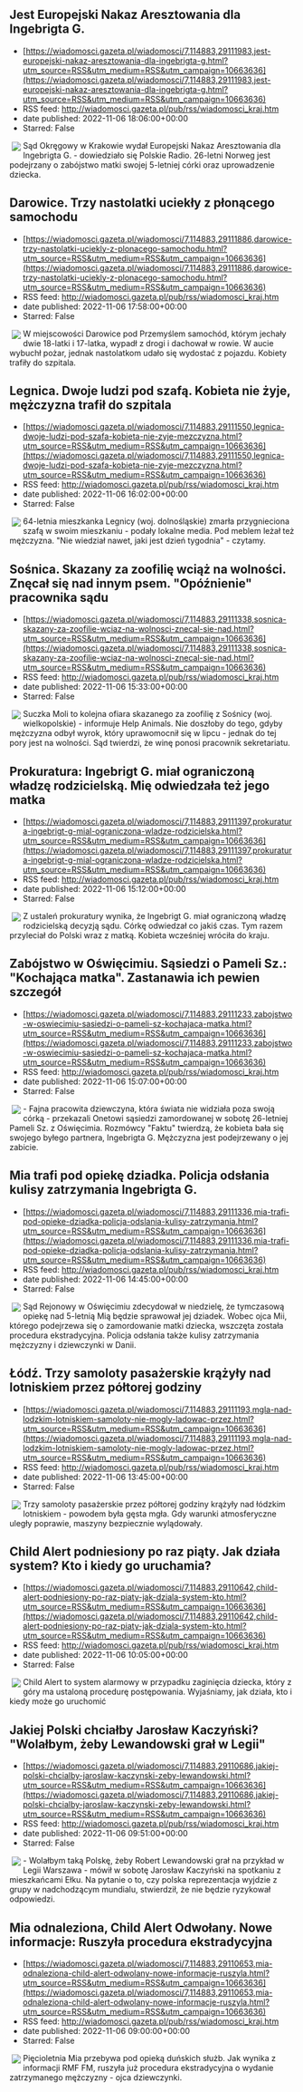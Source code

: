 ## Jest Europejski Nakaz Aresztowania dla Ingebrigta G.
 - [https://wiadomosci.gazeta.pl/wiadomosci/7,114883,29111983,jest-europejski-nakaz-aresztowania-dla-ingebrigta-g.html?utm_source=RSS&utm_medium=RSS&utm_campaign=10663636](https://wiadomosci.gazeta.pl/wiadomosci/7,114883,29111983,jest-europejski-nakaz-aresztowania-dla-ingebrigta-g.html?utm_source=RSS&utm_medium=RSS&utm_campaign=10663636)
 - RSS feed: http://wiadomosci.gazeta.pl/pub/rss/wiadomosci_kraj.htm
 - date published: 2022-11-06 18:06:00+00:00
 - Starred: False

<img align="left" hspace="4" src="https://bi.im-g.pl/im/19/b6/1b/z29059865M,Wiezienie.jpg" vspace="2" />Sąd Okręgowy w Krakowie wydał Europejski Nakaz Aresztowania dla Ingebrigta G. - dowiedziało się Polskie Radio. 26-letni Norweg jest podejrzany o zabójstwo matki swojej 5-letniej córki oraz uprowadzenie dziecka.

## Darowice. Trzy nastolatki uciekły z płonącego samochodu
 - [https://wiadomosci.gazeta.pl/wiadomosci/7,114883,29111886,darowice-trzy-nastolatki-uciekly-z-plonacego-samochodu.html?utm_source=RSS&utm_medium=RSS&utm_campaign=10663636](https://wiadomosci.gazeta.pl/wiadomosci/7,114883,29111886,darowice-trzy-nastolatki-uciekly-z-plonacego-samochodu.html?utm_source=RSS&utm_medium=RSS&utm_campaign=10663636)
 - RSS feed: http://wiadomosci.gazeta.pl/pub/rss/wiadomosci_kraj.htm
 - date published: 2022-11-06 17:58:00+00:00
 - Starred: False

<img align="left" hspace="4" src="https://bi.im-g.pl/im/db/aa/1b/z29008091M,Siedem-zastepow-strazakow-gasilo-pozar-domu--zdjec.jpg" vspace="2" />W miejscowości Darowice pod Przemyślem samochód, którym jechały dwie 18-latki i 17-latka, wypadł z drogi i dachował w rowie. W aucie wybuchł pożar, jednak nastolatkom udało się wydostać z pojazdu. Kobiety trafiły do szpitala.

## Legnica. Dwoje ludzi pod szafą. Kobieta nie żyje, mężczyzna trafił do szpitala
 - [https://wiadomosci.gazeta.pl/wiadomosci/7,114883,29111550,legnica-dwoje-ludzi-pod-szafa-kobieta-nie-zyje-mezczyzna.html?utm_source=RSS&utm_medium=RSS&utm_campaign=10663636](https://wiadomosci.gazeta.pl/wiadomosci/7,114883,29111550,legnica-dwoje-ludzi-pod-szafa-kobieta-nie-zyje-mezczyzna.html?utm_source=RSS&utm_medium=RSS&utm_campaign=10663636)
 - RSS feed: http://wiadomosci.gazeta.pl/pub/rss/wiadomosci_kraj.htm
 - date published: 2022-11-06 16:02:00+00:00
 - Starred: False

<img align="left" hspace="4" src="https://bi.im-g.pl/im/4b/ea/19/z27173963M,Karetka-pogotowia--zdjecie-ilustracyjne-.jpg" vspace="2" />64-letnia mieszkanka Legnicy (woj. dolnośląskie) zmarła przygnieciona szafą w swoim mieszkaniu - podały lokalne media. Pod meblem leżał też mężczyzna. "Nie wiedział nawet, jaki jest dzień tygodnia" - czytamy.

## Sośnica. Skazany za zoofilię wciąż na wolności. Znęcał się nad innym psem. "Opóźnienie" pracownika sądu
 - [https://wiadomosci.gazeta.pl/wiadomosci/7,114883,29111338,sosnica-skazany-za-zoofilie-wciaz-na-wolnosci-znecal-sie-nad.html?utm_source=RSS&utm_medium=RSS&utm_campaign=10663636](https://wiadomosci.gazeta.pl/wiadomosci/7,114883,29111338,sosnica-skazany-za-zoofilie-wciaz-na-wolnosci-znecal-sie-nad.html?utm_source=RSS&utm_medium=RSS&utm_campaign=10663636)
 - RSS feed: http://wiadomosci.gazeta.pl/pub/rss/wiadomosci_kraj.htm
 - date published: 2022-11-06 15:33:00+00:00
 - Starred: False

<img align="left" hspace="4" src="https://bi.im-g.pl/im/d1/83/1b/z28851921M,Pies--zdjecie-ilustracyjne-.jpg" vspace="2" />Suczka Moli to kolejna ofiara skazanego za zoofilię z Sośnicy (woj. wielkopolskie) - informuje Help Animals. Nie doszłoby do tego, gdyby mężczyzna odbył wyrok, który uprawomocnił się w lipcu - jednak do tej pory jest na wolności. Sąd twierdzi, że winę ponosi pracownik sekretariatu.

## Prokuratura: Ingebrigt G. miał ograniczoną władzę rodzicielską. Mię odwiedzała też jego matka
 - [https://wiadomosci.gazeta.pl/wiadomosci/7,114883,29111397,prokuratura-ingebrigt-g-mial-ograniczona-wladze-rodzicielska.html?utm_source=RSS&utm_medium=RSS&utm_campaign=10663636](https://wiadomosci.gazeta.pl/wiadomosci/7,114883,29111397,prokuratura-ingebrigt-g-mial-ograniczona-wladze-rodzicielska.html?utm_source=RSS&utm_medium=RSS&utm_campaign=10663636)
 - RSS feed: http://wiadomosci.gazeta.pl/pub/rss/wiadomosci_kraj.htm
 - date published: 2022-11-06 15:12:00+00:00
 - Starred: False

<img align="left" hspace="4" src="https://bi.im-g.pl/im/85/c3/1b/z29111429M,Oswiecim--Miejsce-zabojstwa-26-latki.jpg" vspace="2" />Z ustaleń prokuratury wynika, że Ingebrigt G. miał ograniczoną władzę rodzicielską decyzją sądu. Córkę odwiedzał co jakiś czas. Tym razem przyleciał do Polski wraz z matką. Kobieta wcześniej wróciła do kraju.

## Zabójstwo w Oświęcimiu. Sąsiedzi o Pameli Sz.: "Kochająca matka". Zastanawia ich pewien szczegół
 - [https://wiadomosci.gazeta.pl/wiadomosci/7,114883,29111233,zabojstwo-w-oswiecimiu-sasiedzi-o-pameli-sz-kochajaca-matka.html?utm_source=RSS&utm_medium=RSS&utm_campaign=10663636](https://wiadomosci.gazeta.pl/wiadomosci/7,114883,29111233,zabojstwo-w-oswiecimiu-sasiedzi-o-pameli-sz-kochajaca-matka.html?utm_source=RSS&utm_medium=RSS&utm_campaign=10663636)
 - RSS feed: http://wiadomosci.gazeta.pl/pub/rss/wiadomosci_kraj.htm
 - date published: 2022-11-06 15:07:00+00:00
 - Starred: False

<img align="left" hspace="4" src="https://bi.im-g.pl/im/85/c3/1b/z29111429M,Oswiecim--Miejsce-zabojstwa-26-latki.jpg" vspace="2" />- Fajna pracowita dziewczyna, która świata nie widziała poza swoją córką - przekazali Onetowi sąsiedzi zamordowanej w sobotę 26-letniej Pameli Sz. z Oświęcimia. Rozmówcy "Faktu" twierdzą, że kobieta bała się swojego byłego partnera, Ingebrigta G. Mężczyzna jest podejrzewany o jej zabicie.

## Mia trafi pod opiekę dziadka. Policja odsłania kulisy zatrzymania Ingebrigta G.
 - [https://wiadomosci.gazeta.pl/wiadomosci/7,114883,29111336,mia-trafi-pod-opieke-dziadka-policja-odslania-kulisy-zatrzymania.html?utm_source=RSS&utm_medium=RSS&utm_campaign=10663636](https://wiadomosci.gazeta.pl/wiadomosci/7,114883,29111336,mia-trafi-pod-opieke-dziadka-policja-odslania-kulisy-zatrzymania.html?utm_source=RSS&utm_medium=RSS&utm_campaign=10663636)
 - RSS feed: http://wiadomosci.gazeta.pl/pub/rss/wiadomosci_kraj.htm
 - date published: 2022-11-06 14:45:00+00:00
 - Starred: False

<img align="left" hspace="4" src="https://bi.im-g.pl/im/d8/c3/1b/z29110488M,Zaginiona-Mia-odnaleziona.jpg" vspace="2" />Sąd Rejonowy w Oświęcimiu zdecydował w niedzielę, że tymczasową opiekę nad 5-letnią Mią będzie sprawował jej dziadek. Wobec ojca Mii, którego podejrzewa się o zamordowanie matki dziecka, wszczęta została procedura ekstradycyjna. Policja odsłania także kulisy zatrzymania mężczyzny i dziewczynki w Danii.

## Łódź. Trzy samoloty pasażerskie krążyły nad lotniskiem przez półtorej godziny
 - [https://wiadomosci.gazeta.pl/wiadomosci/7,114883,29111193,mgla-nad-lodzkim-lotniskiem-samoloty-nie-mogly-ladowac-przez.html?utm_source=RSS&utm_medium=RSS&utm_campaign=10663636](https://wiadomosci.gazeta.pl/wiadomosci/7,114883,29111193,mgla-nad-lodzkim-lotniskiem-samoloty-nie-mogly-ladowac-przez.html?utm_source=RSS&utm_medium=RSS&utm_campaign=10663636)
 - RSS feed: http://wiadomosci.gazeta.pl/pub/rss/wiadomosci_kraj.htm
 - date published: 2022-11-06 13:45:00+00:00
 - Starred: False

<img align="left" hspace="4" src="https://bi.im-g.pl/im/eb/c3/1b/z29111275M,Samolot-podczas-ladowania-na-lodzkim-lotnisku---zd.jpg" vspace="2" />Trzy samoloty pasażerskie przez półtorej godziny krążyły nad łódzkim lotniskiem - powodem była gęsta mgła. Gdy warunki atmosferyczne uległy poprawie, maszyny bezpiecznie wylądowały.

## Child Alert podniesiony po raz piąty. Jak działa system? Kto i kiedy go uruchamia?
 - [https://wiadomosci.gazeta.pl/wiadomosci/7,114883,29110642,child-alert-podniesiony-po-raz-piaty-jak-dziala-system-kto.html?utm_source=RSS&utm_medium=RSS&utm_campaign=10663636](https://wiadomosci.gazeta.pl/wiadomosci/7,114883,29110642,child-alert-podniesiony-po-raz-piaty-jak-dziala-system-kto.html?utm_source=RSS&utm_medium=RSS&utm_campaign=10663636)
 - RSS feed: http://wiadomosci.gazeta.pl/pub/rss/wiadomosci_kraj.htm
 - date published: 2022-11-06 10:05:00+00:00
 - Starred: False

<img align="left" hspace="4" src="https://bi.im-g.pl/im/d1/c3/1b/z29110737M,Child-Alert--zdjecie-ilustracyjne-.jpg" vspace="2" />Child Alert to system alarmowy w przypadku zaginięcia dziecka, który z góry ma ustaloną procedurę postępowania. Wyjaśniamy, jak działa, kto i kiedy może go uruchomić

## Jakiej Polski chciałby Jarosław Kaczyński? "Wolałbym, żeby Lewandowski grał w Legii"
 - [https://wiadomosci.gazeta.pl/wiadomosci/7,114883,29110686,jakiej-polski-chcialby-jaroslaw-kaczynski-zeby-lewandowski.html?utm_source=RSS&utm_medium=RSS&utm_campaign=10663636](https://wiadomosci.gazeta.pl/wiadomosci/7,114883,29110686,jakiej-polski-chcialby-jaroslaw-kaczynski-zeby-lewandowski.html?utm_source=RSS&utm_medium=RSS&utm_campaign=10663636)
 - RSS feed: http://wiadomosci.gazeta.pl/pub/rss/wiadomosci_kraj.htm
 - date published: 2022-11-06 09:51:00+00:00
 - Starred: False

<img align="left" hspace="4" src="https://bi.im-g.pl/im/c6/c3/1b/z29110726M,Jaroslaw-Kaczynski--Robert-Lewandowski.jpg" vspace="2" />- Wolałbym taką Polskę, żeby Robert Lewandowski grał na przykład w Legii Warszawa - mówił w sobotę Jarosław Kaczyński na spotkaniu z mieszkańcami Ełku. Na pytanie o to, czy polska reprezentacja wyjdzie z grupy w nadchodzącym mundialu, stwierdził, że nie będzie ryzykował odpowiedzi.

## Mia odnaleziona, Child Alert Odwołany. Nowe informacje: Ruszyła procedura ekstradycyjna
 - [https://wiadomosci.gazeta.pl/wiadomosci/7,114883,29110653,mia-odnaleziona-child-alert-odwolany-nowe-informacje-ruszyla.html?utm_source=RSS&utm_medium=RSS&utm_campaign=10663636](https://wiadomosci.gazeta.pl/wiadomosci/7,114883,29110653,mia-odnaleziona-child-alert-odwolany-nowe-informacje-ruszyla.html?utm_source=RSS&utm_medium=RSS&utm_campaign=10663636)
 - RSS feed: http://wiadomosci.gazeta.pl/pub/rss/wiadomosci_kraj.htm
 - date published: 2022-11-06 09:00:00+00:00
 - Starred: False

<img align="left" hspace="4" src="https://bi.im-g.pl/im/d9/c3/1b/z29110489M,Zaginiona-Mia-odnaleziona.jpg" vspace="2" />Pięcioletnia Mia przebywa pod opieką duńskich służb. Jak wynika z informacji RMF FM, ruszyła już procedura ekstradycyjna o wydanie zatrzymanego mężczyzny - ojca dziewczynki.
